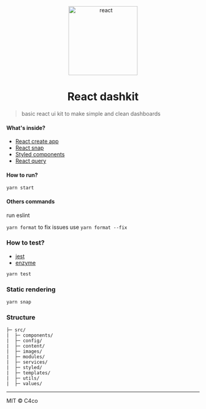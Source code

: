 <p align="center">
  <img alt="react" src="https://i.imgur.com/VG6A5rz.png" width="180" />
</p>

<h1 align="center">
  React dashkit
</h1>

> basic react ui kit to make simple and clean dashboards

#### What's inside?

- [React create app](https://create-react-app.dev/docs/getting-started/)
- [React snap](https://github.com/stereobooster/react-snap)
- [Styled components](https://styled-components.com/)
- [React query](https://github.com/tannerlinsley/react-query)

#### How to run?

```yarn start ```

#### Others commands

run eslint

```yarn format``` to fix issues use ```yarn format --fix```

### How to test?

- [jest](https://jestjs.io/)
- [enzyme](https://github.com/enzymejs/enzyme)

```yarn test```

### Static rendering

```yarn snap```

### Structure

```
├─ src/
|  ├─ components/
|  ├─ config/
|  ├─ content/
|  ├─ images/
|  ├─ modules/
|  ├─ services/
|  ├─ styled/
|  ├─ templates/
|  ├─ utils/
|  ├─ values/
```
---

MIT © C4co
